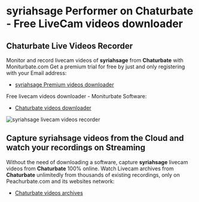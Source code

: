 # syriahsage Performer on Chaturbate - Free LiveCam videos downloader

## Chaturbate Live Videos Recorder

Monitor and record livecam videos of **syriahsage** from **Chaturbate** with Moniturbate.com
Get a premium trial for free by just and only registering with your Email address:
* [syriahsage Premium videos downloader](https://moniturbate.com/request-demo-licence-key.html)

Free livecam videos downloader - Moniturbate Software:
* [Chaturbate videos downloader](https://moniturbate.com/moniturbate-download-software.html)

![syriahsage livecam videos recorder](https://peachurnet.com/templates/moniturbate-software.png)


## Capture syriahsage videos from the Cloud and watch your recordings on Streaming

Without the need of downloading a software, capture **syriahsage** livecam videos from **Chaturbate** 100% online.
Watch Livecam archives from **Chaturbate** unlimitedly from thousands of existing recordings, only on Peachurbate.com and its websites network:
* [Chaturbate videos archives](https://peachurnet.com/)